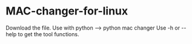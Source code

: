 # MAC-changer-for-linux
Download the file.
Use with python --> python mac changer
Use -h or --help to get the tool functions.
